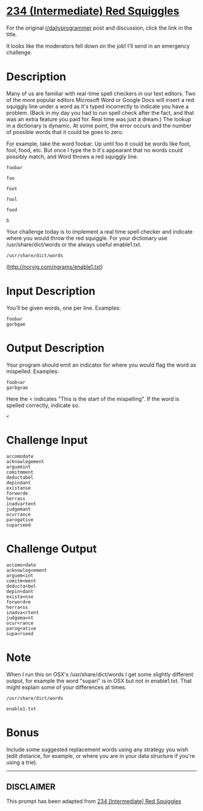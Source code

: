 # [234 (Intermediate) Red Squiggles](https://www.reddit.com/r/dailyprogrammer/comments/3n55f3/20150930_challenge_234_intermediate_red_squiggles/)

For the original [r/dailyprogrammer](https://www.reddit.com/r/dailyprogrammer/) post and discussion, click the link in the title.

It looks like the moderators fell down on the job! I'll send in an emergency challenge. 

# Description
Many of us are familiar with real-time spell checkers in our text editors. Two of the more popular editors Microsoft Word or Google Docs will insert a red squiggly line under a word as it's typed incorrectly to indicate you have a problem. (Back in my day you had to run spell check after the fact, and that was an extra feature you paid for. Real time was just a dream.) The lookup in a dictionary is dynamic. At some point, the error occurs and the number of possible words that it could be goes to zero. 

For example, take the word foobar. Up until foo it could be words like foot, fool, food, etc. But once I type the b it's appearant that no words could possibly match, and Word throws a red squiggly line. 


```
foobar
```

```
foo
```

```
foot
```

```
fool
```

```
food
```

```
b
```
Your challenge today is to implement a real time spell checker and indicate where you would throw the red squiggle. For your dictionary use /usr/share/dict/words or the always useful enable1.txt. 


```
/usr/share/dict/words
```
(http://norvig.com/ngrams/enable1.txt)
# Input Description
You'll be given words, one per line. Examples:


```
foobar
garbgae
```
# Output Description
Your program should emit an indicator for where you would flag the word as mispelled. Examples:


```
foob<ar
garbg<ae
```
Here the < indicates "This is the start of the mispelling". If the word is spelled correctly, indicate so.


```
<
```
# Challenge Input

```
accomodate
acknowlegement
arguemint 
comitmment 
deductabel
depindant
existanse
forworde
herrass
inadvartent
judgemant 
ocurrance
parogative
suparseed
```
# Challenge Output

```
accomo<date
acknowleg<ement
arguem<int 
comitm<ment 
deducta<bel
depin<dant
exista<nse
forword<e
herra<ss
inadva<rtent
judgema<nt 
ocur<rance
parog<ative
supa<rseed
```
# Note
When I run this on OSX's /usr/share/dict/words I get some slightly different output, for example the word "supari" is in OSX but not in enable1.txt. That might explain some of your differences at times.


```
/usr/share/dict/words
```

```
enable1.txt
```
# Bonus
Include some suggested replacement words using any strategy you wish (edit distance, for example, or where you are in your data structure if you're using a trie). 


----
## **DISCLAIMER**
This prompt has been adapted from [234 [Intermediate] Red Squiggles](https://www.reddit.com/r/dailyprogrammer/comments/3n55f3/20150930_challenge_234_intermediate_red_squiggles/
)
